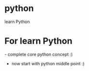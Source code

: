 # python
learn Python
<h1>For learn Python</h1>
- complete core python concept :)

- now start with python middle point :)
